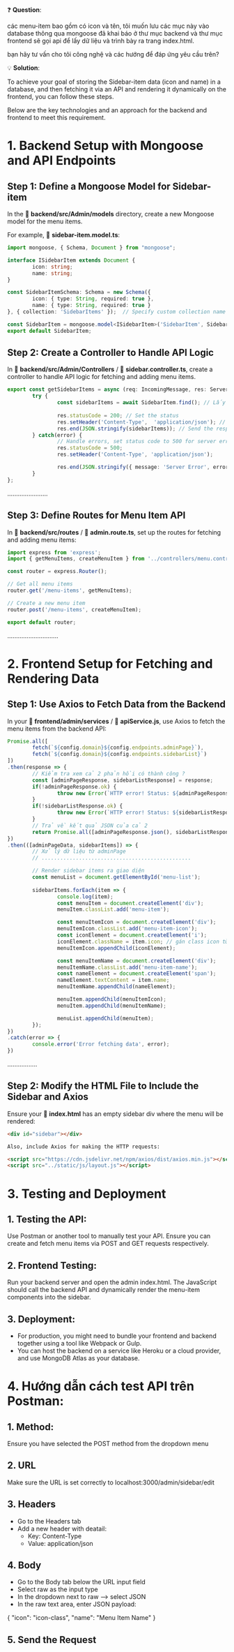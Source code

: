 ❓ **Question**: 

các menu-item bao gồm có icon và tên, tôi muốn lưu các mục này vào database thông qua mongoose đã khai báo ở thư mục backend và thư mục frontend sẽ gọi api để lấy dữ liệu và trình bày ra trang index.html.

bạn hãy tư vấn cho tôi công nghệ và các hướng để đáp ứng yêu cầu trên?

💡 **Solution**: 

To achieve your goal of storing the Sidebar-item data (icon and name) in a database, and then fetching it via an API and rendering it dynamically on the frontend, you can follow these steps. 

Below are the key technologies and an approach for the backend and frontend to meet this requirement.

# **1. Backend Setup with Mongoose and API Endpoints**
## Step 1: Define a Mongoose Model for Sidebar-item
In the 📁 **backend/src/Admin/models** directory, create a new Mongoose model for the menu items.

For example, 📄 **sidebar-item.model.ts**:

```typescript
import mongoose, { Schema, Document } from "mongoose";

interface ISidebarItem extends Document {
        icon: string;
        name: string;
}

const SidebarItemSchema: Schema = new Schema({
        icon: { type: String, required: true },
        name: { type: String, required: true }
}, { collection: 'SidebarItems' });  // Specify custom collection name

const SidebarItem = mongoose.model<ISidebarItem>('SidebarItem', SidebarItemSchema);
export default SidebarItem;

```

## Step 2: Create a Controller to Handle API Logic
In 📁 **backend/src/Admin/Controllers** / 📄 **sidebar.controller.ts**, create a controller to handle API logic for fetching and adding menu items.

```typescript
export const getSidebarItems = async (req: IncomingMessage, res: ServerResponse) => {
        try {
                const sidebarItems = await SidebarItem.find(); // Lấy dữ liệu từ MongoDB
                
                res.statusCode = 200; // Set the status 
                res.setHeader('Content-Type',  'application/json'); // Set the content-type header to JSON
                res.end(JSON.stringify(sidebarItems)); // Send the response as JSON string
        } catch(error) {
                // Handle errors, set status code to 500 for server error
                res.statusCode = 500;
                res.setHeader('Content-Type', 'application/json');

                res.end(JSON.stringify({ message: 'Server Error', error })); // Send the error message
        }
};
```
.......................


## Step 3: Define Routes for Menu Item API
In 📁 **backend/src/routes** / 📄 **admin.route.ts**, set up the routes for fetching and adding menu items:

```typescript
import express from 'express';
import { getMenuItems, createMenuItem } from '../controllers/menu.controller';

const router = express.Router();

// Get all menu items
router.get('/menu-items', getMenuItems);

// Create a new menu item
router.post('/menu-items', createMenuItem);

export default router;
```
.............................


# **2. Frontend Setup for Fetching and Rendering Data**

## Step 1: Use Axios to Fetch Data from the Backend

In your 📁 **frontend/admin/services** / 📄 **apiService.js**, use Axios to fetch the menu items from the backend API:

```typescript
Promise.all([
        fetch(`${config.domain}${config.endpoints.adminPage}`),
        fetch(`${config.domain}${config.endpoints.sidebarList}`)
])
.then(response => {
        // Kiểm tra xem cả 2 phản hồi có thành công ?
        const [adminPageResponse, sidebarListResponse] = response;
        if(!adminPageResponse.ok) {
                throw new Error(`HTTP error! Status: ${adminPageResponse.status}`);
        }
        if(!sidebarListResponse.ok) {
                throw new Error(`HTTP error! Status: ${sidebarListResponse.status}`);
        }
        // Trả về kết quả JSON của cả 2
        return Promise.all([adminPageResponse.json(), sidebarListResponse.json()]);
})
.then(([adminPageData, sidebarItems]) => {
        // Xử lý dữ liệu từ adminPage
        // ................................................

        // Render sidebar items ra giao diện
        const menuList = document.getElementById('menu-list');
        
        sidebarItems.forEach(item => {
                console.log(item);
                const menuItem = document.createElement('div');
                menuItem.classList.add('menu-item');

                const menuItemIcon = document.createElement('div');
                menuItemIcon.classList.add('menu-item-icon');
                const iconElement = document.createElement('i');
                iconElement.className = item.icon; // gán class icon từ API
                menuItemIcon.appendChild(iconElement);

                const menuItemName = document.createElement('div');
                menuItemName.classList.add('menu-item-name');
                const nameElement = document.createElement('span');
                nameElement.textContent = item.name;
                menuItemName.appendChild(nameElement);

                menuItem.appendChild(menuItemIcon);
                menuItem.appendChild(menuItemName);

                menuList.appendChild(menuItem);
        });
})
.catch(error => {
        console.error('Error fetching data', error);
})
```
.................


## Step 2: Modify the HTML File to Include the Sidebar and Axios
Ensure your 📄 **index.html** has an empty sidebar div where the menu will be rendered:

```html
<div id="sidebar"></div>

Also, include Axios for making the HTTP requests:

<script src="https://cdn.jsdelivr.net/npm/axios/dist/axios.min.js"></script>
<script src="../static/js/layout.js"></script>
```

# **3. Testing and Deployment**
## 1. Testing the API:
Use Postman or another tool to manually test your API. Ensure you can create and fetch menu items via POST and GET requests respectively.
## 2. Frontend Testing:
Run your backend server and open the admin index.html. The JavaScript should call the backend API and dynamically render the menu-item components into the sidebar.
## 3. Deployment:
- For production, you might need to bundle your frontend and backend together using a tool like Webpack or Gulp.
- You can host the backend on a service like Heroku or a cloud provider, and use MongoDB Atlas as your database.

# **4. Hướng dẫn cách test API trên Postman:**
## 1. Method:
Ensure you have selected the POST method from the dropdown menu 
## 2. URL
Make sure the URL is set correctly to localhost:3000/admin/sidebar/edit
## 3. Headers
- Go to the Headers tab
- Add a new header with deatail:
    * Key: Content-Type
    * Value: application/json
      
## 4. Body
- Go to the Body tab below the URL input field
- Select raw as the input type
- In the dropdown next to raw --> select JSON
- In the raw text area, enter JSON payload:

{
  "icon": "icon-class",
  "name": "Menu Item Name"
}

## 5. Send the Request
